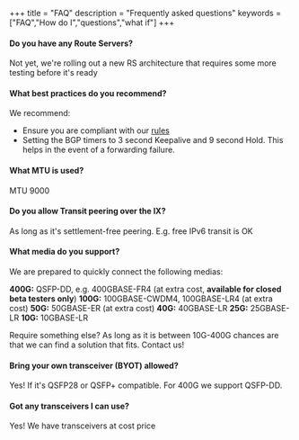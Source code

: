 +++
title = "FAQ"
description = "Frequently asked questions"
keywords = ["FAQ","How do I","questions","what if"]
+++

#### Do you have any Route Servers?

Not yet, we're rolling out a new RS architecture that requires some more testing before it's ready

#### What best practices do you recommend?

We recommend:

  - Ensure you are compliant with our [rules](/rules/)
  - Setting the BGP timers to 3 second Keepalive and 9 second Hold. This helps in the event of a forwarding failure.

#### What MTU is used?

MTU 9000

#### Do you allow Transit peering over the IX?

As long as it's settlement-free peering. E.g. free IPv6 transit is OK

#### What media do you support?

We are prepared to quickly connect the following medias:

**400G:** QSFP-DD, e.g. 400GBASE-FR4 (at extra cost, **available for closed beta testers only**)
**100G:** 100GBASE-CWDM4, 100GBASE-LR4 (at extra cost)
**50G:** 50GBASE-ER (at extra cost)
**40G:** 40GBASE-LR
**25G:** 25GBASE-LR
**10G:** 10GBASE-LR

Require something else? As long as it is between 10G-400G chances
are that we can find a solution that fits. Contact us!

#### Bring your own transceiver (BYOT) allowed?

Yes! If it's QSFP28 or QSFP+ compatible. For 400G we support QSFP-DD.

#### Got any transceivers I can use?

Yes! We have transceivers at cost price
